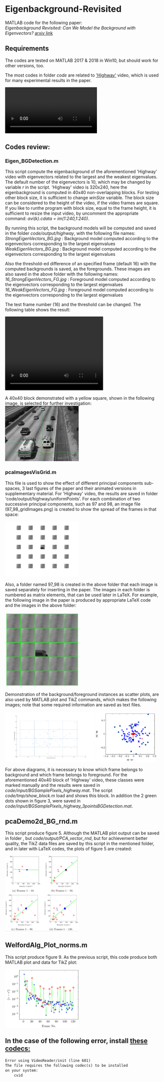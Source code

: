 # Eigenbackground-Revisited
MATLAB code for the following paper:<br>
*Eigenbackground Revisited: Can We Model the Background with Eigenvectors?* 
<a href="https://arxiv.org/submit/3712550/view" target="_blank">arxiv link</a>

## Requirements
The codes are tested on MATLAB 2017 & 2018 in Win10, but should work for other versions, too.

The most codes in folder *code* are related to ['Highway'](./code/input/highway.avi) video, which is used for many experimental results in the paper.

![](./code/input/highway.avi)

## Codes review:

### Eigen_BGDetection.m
This script compute the eigenbackground of the aforementioned 'Highway' video with eigenvectors related to the largest and the weakest eigenvalues. The default number of the eigenvectors is 10, which may be changed by variable *r* in the script.
'Highway' video is 320x240, here the eigenbackground is computed in 40x40 non-overlapping blocks. For testing other block size, it is sufficient to change *winSize* variable. The block size can be considered to the height of the video, if the video frames are square. If you like to runthe program with block size, equal to the frame height, it is sufficient to resize the input video, by uncomment the appropriate command: *avi(k).cdata = im(1:240,1:240)*.

By running this script, the background models will be computed and saved in the folder *code/output/highway*, with the following file names: <br>
*StrongEigenVectors_BG.jpg*  : Background model computed according to the eigenvectors corresponding to the largest eigenvalues<br>
*WeakEigenVectors_BG.jpg*  : Background model computed according to the eigenvectors corresponding to the largest eigenvalues<br>

Also the threshold-ed difference of an specified frame (default 16) with the computed backgrounds is saved, as the foregrounds. These images are also saved in the above folder with the following names:
*16_StrongEigenVectors_FG.jpg*  : Foreground model computed according to the eigenvectors corresponding to the largest eigenvalues<br>
*16_WeakEigenVectors_FG.jpg*  : Foreground model computed according to the eigenvectors corresponding to the largest eigenvalues<br>

The test frame number (16) and the threshold can be changed.
The following table shows the result:

<video width="320" height="240" controls>
  <source src="./code/video/voigtclip_short.avi" type="video/avi">
</video>

A 40x40 block demonstrated with a yellow square, shown in the following image, is selected for further investigation:
<img src="./code/tmp/16-40x40.jpg"  alt="Block 40x40 in x=y=5" width = 240px >

### pcaImagesVisGrid.m
This file is used to show the effect of different principal components sub-spaces, 3 last figures of the paper and their animated versions in supplementary material.
For 'Highway' video, the results are saved in folder 'code/output/highway/uniformPoints'.
For each combination of two successive principal components, such as 97 and 98, an image file (97_98_gridImages.png) is created to show the spread of the frames in that space:

<img src="./code/output/highway/uniformPoints/97_98_gridImages.png"  alt="PC 97 & 98" width = 240px >

Also, a folder named 97_98 is created in the above folder that each image is saved separately for inserting in the paper. The images in each folder is numbered as matrix elements, that can be used later in LaTeX. For example, the following image in the paper is produced by appropriate LaTeX code and the images in the above folder:

<img src="./code/tmp/highway_97_98_images.jpg"  alt="PC 97 & 98" width = 240px >

Demonstration of the background/foreground instances as scatter plots, are also used by MATLAB plot and TikZ commands, which makes the following images; note that some required information are saved as text files.


<img src="./code/output/highway/uniformPoints/97_98_gridDots.png"  alt="PC 97 & 98" width = 290px >  <img src="./code/tmp/highway_97_98_scatter.png"  alt="PC 97 & 98" width = 200px >

For above diagrams, it is necessary to know which frame belongs to background and which frame belongs to foreground. For the aforementioned 40x40 block of 'Highway' video, these classes were marked manually and the results were saved in *code/input/BGSamplePixels_highway.mat*. The script *code/tmp/show_block.m* load and shows this block. In addition the 2 green dots shown in figure 3, were saved in 
*code/input/BGSamplePixels_highway_3pointsBGDetection.mat*.

## pcaDemo2d_BG_rnd.m

This script produce figure 5. Although the MATLAB plot output can be saved in folder , but *code/output/PCA_vector_rnd*, but for achievement better quality, the TikZ data files are saved by this script in the mentioned folder, and in later with LaTeX codes, the plots of figure 5 are created:

<img src="./code/tmp/PCABGRnd.png"  alt="Figure 5" width = 240px >

## WelfordAlg_Plot_norms.m

This script produce figure 9. As the previous script, this code produce both MATLAB plot and data for TikZ plot:

<img src="./code/tmp/v_vp.png"  alt="Figure 9" width = 240px >

## In the case of the following error, install [these codecs:](https://files3.codecguide.com/K-Lite_Codec_Pack_1612_Basic.exe)

    Error using VideoReader/init (line 601)
    The file requires the following codec(s) to be installed
    on your system:
	    cvid
